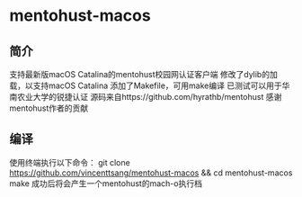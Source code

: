 # mentohust-macos
## 简介
支持最新版macOS Catalina的mentohust校园网认证客户端
修改了dylib的加载，以支持macOS Catalina
添加了Makefile，可用make编译
已测试可以用于华南农业大学的锐捷认证
源码来自https://github.com/hyrathb/mentohust
感谢mentohust作者的贡献
## 编译
使用终端执行以下命令：
git clone https://github.com/vincenttsang/mentohust-macos && cd mentohust-macos
make
成功后将会产生一个mentohust的mach-o执行档
